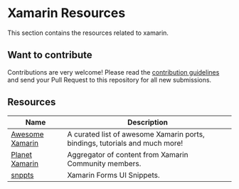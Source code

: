 # Xamarin Resources

This section contains the resources related to xamarin.

## Want to contribute

Contributions are very welcome! Please read the [contribution guidelines](contributing-guidelines.md) and send your Pull Request to this repository for all new submissions.

## Resources

Name | Description
------------ | ------- 
[Awesome Xamarin](https://github.com/XamSome/awesome-xamarin) | A curated list of awesome Xamarin ports, bindings, tutorials and much more! 
[Planet Xamarin](https://www.planetxamarin.com/) | Aggregator of content from Xamarin Community members. 
[snppts](http://snppts.io/latest) | Xamarin Forms UI Snippets. 
